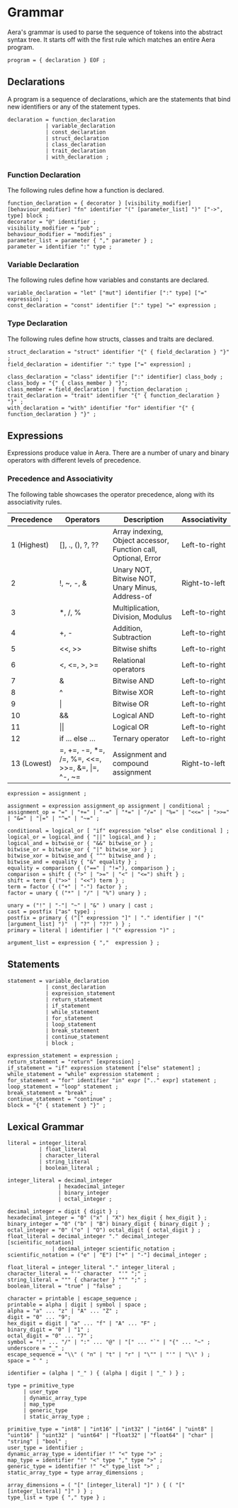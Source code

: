 # Grammar

Aera's grammar is used to parse the sequence of tokens into the abstract syntax tree. It starts off with the first rule which matches an entire Aera program.

```ebnf
program = { declaration } EOF ;
```

## Declarations
A program is a sequence of declarations, which are the statements that bind new identifiers or any of the statement types.

```ebnf
declaration = function_declaration
            | variable_declaration
            | const_declaration
            | struct_declaration 
            | class_declaration
            | trait_declaration 
            | with_declaration ;
```

### Function Declaration
The following rules define how a function is declared.

```ebnf
function_declaration = { decorator } [visibility_modifier] [behaviour_modifier] "fn" identifier "(" [parameter_list] ")" ["->", type] block ;
decorator = "@" identifier ;
visibility_modifier = "pub" ;
behaviour_modifier = "modifies" ;
parameter_list = parameter { "," parameter } ;
parameter = identifier ":" type ;
```

### Variable Declaration
The following rules define how variables and constants are declared.

```ebnf
variable_declaration = "let" ["mut"] identifier [":" type] ["=" expression] ;
const_declaration = "const" identifier [":" type] "=" expression ;
```

### Type Declaration
The following rules define how structs, classes and traits are declared.

```ebnf
struct_declaration = "struct" identifier "{" { field_declaration } "}" ;
field_declaration = identifier ":" type ["=" expression] ;

class_declaration = "class" identifier [":" identifier] class_body ;
class_body = "{" { class_member } "}";
class_member = field_declaration | function_declaration ;
trait_declaration = "trait" identifier "{" { function_declaration } "}" ;
with_declaration = "with" identifier "for" identifier "{" { function_declaration } "}" ;
```

## Expressions
Expressions produce value in Aera. There are a number of unary and binary operators with different levels of precedence.

### Precedence and Associativity
The following table showcases the operator precedence, along with its associativity rules.

| Precedence | Operators | Description | Associativity |
|------------|-----------|-------------|---------------|
| 1 (Highest) | [], ., (),  ?, ?? | Array indexing, Object accessor, Function call, Optional, Error | Left-to-right |
| 2 | !, ~, -, & |  Unary NOT, Bitwise NOT, Unary Minus, Address-of | Right-to-left |
| 3 | *, /, % | Multiplication, Division, Modulus | Left-to-right |
| 4 | +, - | Addition, Subtraction | Left-to-right |
| 5 | <<, >> | Bitwise shifts | Left-to-right |
| 6 | <, <=, >, >= | Relational operators | Left-to-right |
| 7 | & | Bitwise AND | Left-to-right |
| 8 | ^ | Bitwise XOR | Left-to-right |
| 9 | \| | Bitwise OR | Left-to-right |
| 10 | && | Logical AND | Left-to-right |
| 11 | \|\| | Logical OR | Left-to-right |
| 12 | if … else … | Ternary operator | Left-to-right |
| 13 (Lowest) | =, +=, -=, *=, /=, %=, <<=, >>=, &=, \|=, ^-, ~= | Assignment and compound assignment | Right-to-left |

```ebnf
expression = assignment ;

assignment = expression assignment_op assignment | conditional ;
assignment_op = "=" | "+=" | "-=" | "*=" | "/=" | "%=" | "<<=" | ">>=" | "&=" | "|=" | "^=" | "~=" ;

conditional = logical_or [ "if" expression "else" else conditional ] ;
logical_or = logical_and { "||" logical_and } ;
logical_and = bitwise_or { "&&" bitwise_or } ;
bitwise_or = bitwise_xor { "|" bitwise_xor } ;
bitwise_xor = bitwise_and { "^" bitwise_and } ;
bitwise_and = equality { "&" equality } ;
equality = comparison { ("==" | "!="), comparison } ;
comparison = shift { (">" | ">=" | "<" | "<=") shift } ;
shift = term { (">>" | "<<") term } ;
term = factor { ("+" | "-") factor } ;
factor = unary { ("*" | "/" | "%") unary } ;

unary = ("!" | "-"| "~" | "&" ) unary | cast ;
cast = postfix ["as" type] ; 
postfix = primary { ("[" expression "]" | "." identifier | "(" [argument_list] ")"  | "?" | "??" ) } ;
primary = literal | identifier | "(" expression ")" ;

argument_list = expression { ","  expression } ;
```

## Statements

```ebnf
statement = variable_declaration
            | const_declaration
            | expression_statement
            | return_statement
            | if_statement
            | while_statement
            | for_statement
            | loop_statement
            | break_statement
            | continue_statement
            | block ;

expression_statement = expression ;
return_statement = "return" [expression] ;
if_statement = "if" expression statement ["else" statement] ;
while_statement = "while" expression statement ;
for_statement = "for" identifier "in" expr [".." expr] statement ; 
loop_statement = "loop" statement ;
break_statement = "break" ;
continue_statement = "continue" ;
block = "{" { statement } "}" ;
```

## Lexical Grammar

```ebnf
literal = integer_literal
          | float_literal
          | character_literal
          | string_literal
          | boolean_literal ;

integer_literal = decimal_integer
                | hexadecimal_integer
                | binary_integer
                | octal_integer ;

decimal_integer = digit { digit } ;
hexadecimal_integer = "0" ("x" | "X") hex_digit { hex_digit } ;
binary_integer = "0" ("b" | "B") binary_digit { binary_digit } ;
octal_integer = "0" ("o" | "O") octal_digit { octal_digit } ;
float_literal = decimal_integer "." decimal_integer [scientific_notation]
              | decimal_integer scientific_notation ;
scientific_notation = ("e" | "E") ["+" | "-"] decimal_integer ;

float_literal = integer_literal "." integer_literal ;
character_literal = "'" character  "'" ";" ;
string_literal = """ { character } """ ";" ;
boolean_literal = "true" | "false" ;

character = printable | escape_sequence ;
printable = alpha | digit | symbol | space ;
alpha = "a" ... "z" | "A" ... "Z" ;
digit = "0" ... "9";
hex_digit = digit | "a" ... "f" | "A" ... "F" ;
binary_digit = "0" | "1" ;
octal_digit = "0" ... "7" ;
symbol = "!" ... "/" | ":" ... "@" | "[" ... "`" | "{" ... "~" ;
underscore = "_" ;
escape_sequence = "\\" ( "n" | "t" | "r" | "\"" | "'" | "\\" ) ;
space = " " ;

identifier = (alpha | "_" ) { (alpha | digit | "_" ) } ;

type = primitive_type 
     | user_type 
     | dynamic_array_type
     | map_type
     | generic_type 
     | static_array_type ; 

primitive_type = "int8" | "int16" | "int32" | "int64" | "uint8" | "uint16" | "uint32" | "uint64" | "float32" | "float64" | "char" | "string" | "bool" ; 
user_type = identifier ; 
dynamic_array_type = identifier !" "<" type ">" ; 
map_type = identifier "!" "<" type "," type ">" ;
generic_type = identifier !" "<" type_list ">" ; 
static_array_type = type array_dimensions ;

array_dimensions = ( "[" [integer_literal] "]" ) { ( "[" [integer_literal] "]" ) } ;
type_list = type { "," type } ;
```
